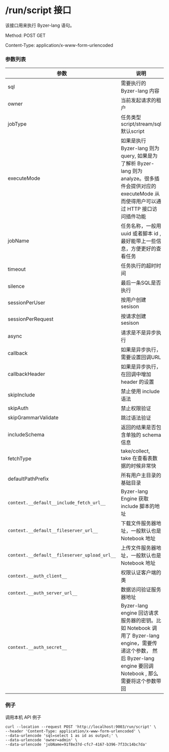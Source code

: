 # /run/script 接口

该接口用来执行 Byzer-lang 语句。

Method: POST GET

Content-Type: application/x-www-form-urlencoded

### 参数列表

| 参数 | 说明  | 示例值 |
|----|---------|-----|
| sql  | 需要执行的 Byzer-lang 内容  |     |
| owner  | 当前发起请求的租户 |     |
| jobType  | 任务类型 script/stream/sql  默认script  |     |
| executeMode  | 如果是执行 Byzer-lang 则为 query, 如果是为了解析 Byzer-lang 则为 analyze。很多插件会提供对应的 executeMode 从而使得用户可以通过 HTTP 接口访问插件功能 |     |
| jobName  | 任务名称，一般用 uuid 或者脚本 id ,最好能带上一些信息，方便更好的查看任务                                                                               |     |
| timeout  | 任务执行的超时时间 | 单位毫秒    |
| silence  | 最后一条SQL是否执行  | 默认为 false|
| sessionPerUser  | 按用户创建 sesison | 默认为 true|
| sessionPerRequest  | 按请求创建 sesison | 默认为 false,一般如果是调度请求，务必要将这个值设置为true|
| async  | 请求是不是异步执行 | 默认为 false|
| callback  | 如果是异步执行，需要设置回调URL  | |
| callbackHeader  | 如果是异步执行，在回调中增加 header 的设置 | 值为一个 json string，定义了 http header 的 key 和 value，如 `{"Authorization":"Bear xxxxx"}` |
| skipInclude  | 禁止使用 include 语法 | 默认false |
| skipAuth  | 禁止权限验证 | 默认true  |
| skipGrammarValidate  | 跳过语法验证 | 默认true  |
| includeSchema  | 返回的结果是否包含单独的 schema 信息 | 默认false  |
| fetchType  | take/collect, take 在查看表数据的时候非常快 | 默认collect  |
| defaultPathPrefix  | 所有用户主目录的基础目录 |   |
| `context.__default__include_fetch_url__`  | Byzer-lang Engine 获取 include 脚本的地址 | |
| `context.__default__fileserver_url__` | 下载文件服务器地址，一般默认也是 Notebook 地址  |   |
| `context.__default__fileserver_upload_url__` | 上传文件服务器地址，一般默认也是 Notebook 地址 |   |
| `context.__auth_client__` | 权限认证客户端的类 |  默认是streaming.dsl.auth.meta.client.MLSQLConsoleClient |
| `context.__auth_server_url__` | 数据访问验证服务器地址 |   |
| `context.__auth_secret__` | Byzer-lang engine 回访请求服务器的密钥。比如 Notebook 调用了 Byzer-lang engine，需要传递这个参数， 然后 Byzer-lang engine 要回调 Notebook , 那么需要将这个参数带回 |   |


### 例子
调用本机 API 例子
```shell
curl --location --request POST 'http://localhost:9003/run/script' \
--header 'Content-Type: application/x-www-form-urlencoded' \
--data-urlencode 'sql=select 1 as id as output;' \
--data-urlencode 'owner=admin' \
--data-urlencode 'jobName=91f8e37d-cfc7-4167-b396-7f33c14bc7da'
```